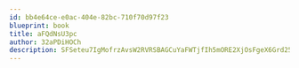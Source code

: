 ```yaml
---
id: bb4e64ce-e0ac-404e-82bc-710f70d97f23
blueprint: book
title: aFQdNsU3pc
author: 32aPDiHOCh
description: SFSeteu7IgMofrzAvsW2RVRSBAGCuYaFWTjfIh5mORE2XjOsFgeX6Grd25JG0vLP2946d9LFnLLgxhAu3rC4JxYYjJugYhBKuNOB
---
```

